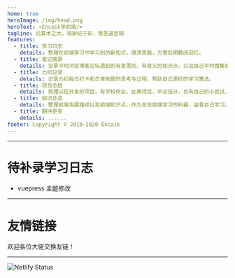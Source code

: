 ```yaml
---
home: true
heroImage: /img/head.png
heroText: <Encaik学前端/>
tagline: 论其术之大，观新纪于前，思吾道至端
features:
  - title: 学习日志
    details: 整理在前端学习中学习到的新知识，理清思路，方便后期翻阅回忆。
  - title: 笔记摘录
    details: 记录平时浏览博客论坛遇到的有意思的、有意义的知识点，以及自己平时搜集到的有趣知识，遇到的难点等。
  - title: 力扣记录
    details: 记录力扣每日打卡和日常刷题的思考与过程，帮助自己更好的学习算法。
  - title: 项目总结
    details: 梳理以往开发的项目，有学校作业，比赛项目，毕业设计，也有自己的小尝试，作为一种积累可以翻阅。
  - title: 知识总览
    details: 整理前端发展路径以及前端知识点，作为总览前端学习的利器，监督自己学习。
  - title: 期待更多
    details: ......
footer: Copyright © 2019-2020 Encaik
---
```


---

# 待补录学习日志

- vuepress 主题修改

---

# 友情链接

欢迎各位大佬交换友链！

---

![Netlify Status](https://api.netlify.com/api/v1/badges/966e16d1-397e-45a1-9cdf-469059defbf6/deploy-status)
